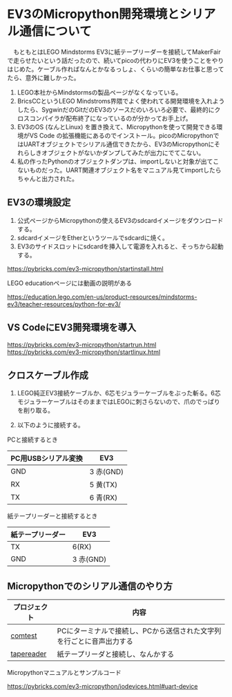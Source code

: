 # EV3のMicropython開発環境とシリアル通信について

　もともとはLEGO Mindstorms EV3に紙テープリーダーを接続してMakerFairで走らせたいという話だったので、続いてpicoの代わりにEV3を使うことをやりはじめた。ケーブル作ればなんとかなるっしょ、くらいの簡単なお仕事と思ってたら、意外に難しかった。

1. LEGO本社からMindstormsの製品ページがなくなっている。
2. BricsCCというLEGO Mindstroms界隈でよく使われてる開発環境を入れようしたら、SygwinだのGitだのEV3のソースだのいろいろ必要で、最終的にクロスコンパイラが配布終了になっているのが分かってお手上げ。
3. EV3のOS (なんとLinux) を置き換えて、Micropythonを使って開発できる環境がVS Code の拡張機能にあるのでインストール。picoのMicropythonではUARTオブジェクトでシリアル通信できたから、EV3のMicropythonにそれらしきオブジェクトがないかダンプしてみたが出力にでてこない。
4. 私の作ったPythonのオブジェクトダンプは、importしないと対象が出てこないものだった。UART関連オブジェクト名をマニュアル見てimportしたらちゃんと出力された。

## EV3の環境設定

1. 公式ページからMicropythonの使えるEV3のsdcardイメージをダウンロードする。
2. sdcardイメージをEtherというツールでsdcardに焼く。
3. EV3のサイドスロットにsdcardを挿入して電源を入れると、そっちから起動する。

https://pybricks.com/ev3-micropython/startinstall.html

LEGO educationページには動画の説明がある

https://education.lego.com/en-us/product-resources/mindstorms-ev3/teacher-resources/python-for-ev3/

## VS CodeにEV3開発環境を導入

https://pybricks.com/ev3-micropython/startrun.html
https://pybricks.com/ev3-micropython/startlinux.html


## クロスケーブル作成

1. LEGO純正EV3接続ケーブルか、6芯モジュラーケーブルをぶった斬る。6芯モジュラーケーブルはそのままではLEGOに刺さらないので、爪のでっぱりを削り取る。

2. 以下のように接続する。

PCと接続するとき

|PC用USBシリアル変換|EV3|
|--|--|
|GND|3 赤(GND)|
|RX|5 黄(TX)|
|TX|6 青(RX)|

紙テープリーダーと接続するとき

|紙テープリーダー|EV3|
|--|--|
|TX|6(RX)|
|GND|3 赤(GND)|


## Micropythonでのシリアル通信のやり方

|プロジェクト|内容|
|--|--|
|[comtest](./EV3/comtest/README.md)|PCにターミナルで接続し、PCから送信された文字列を行ごとに音声出力する|
|[tapereader](./EV3/tapereader/README.md)|紙テープリーダと接続し、なんかする|


Micropythonマニュアルとサンプルコード

https://pybricks.com/ev3-micropython/iodevices.html#uart-device
